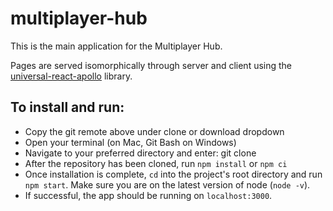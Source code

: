 # multiplayer-hub

This is the main application for the Multiplayer Hub.

Pages are served isomorphically through server and client using the [universal-react-apollo](https://github.com/jimmy319/universal-react-apollo) library.

## To install and run:
- Copy the git remote above under clone or download dropdown
- Open your terminal (on Mac, Git Bash on Windows)
- Navigate to your preferred directory and enter: git clone <git remote you copied earlier>
- After the repository has been cloned, run `npm install` or `npm ci`
- Once installation is complete, `cd` into the project's root directory and run `npm start`. Make sure you are on the latest version of node (`node -v`).
- If successful, the app should be running on `localhost:3000`.